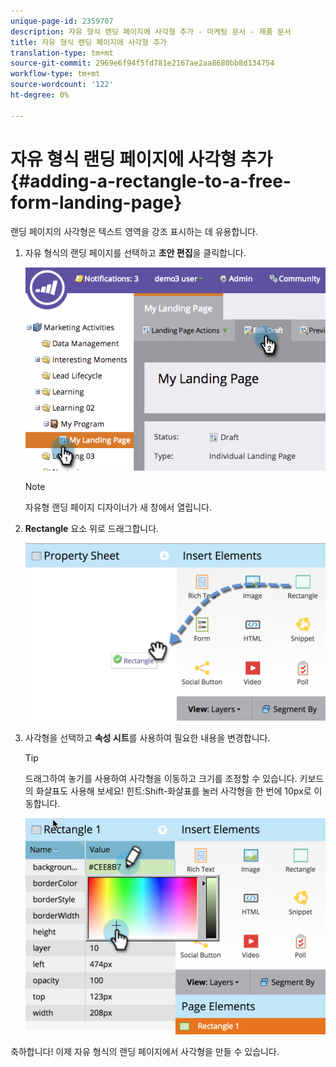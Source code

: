```yaml
---
unique-page-id: 2359707
description: 자유 형식 랜딩 페이지에 사각형 추가 - 마케팅 문서 - 제품 문서
title: 자유 형식 랜딩 페이지에 사각형 추가
translation-type: tm+mt
source-git-commit: 2969e6f94f5fd781e2167ae2aa8680bb8d134754
workflow-type: tm+mt
source-wordcount: '122'
ht-degree: 0%

---
```



# 자유 형식 랜딩 페이지에 사각형 추가 {#adding-a-rectangle-to-a-free-form-landing-page}

랜딩 페이지의 사각형은 텍스트 영역을 강조 표시하는 데 유용합니다.

1. 자유 형식의 랜딩 페이지를 선택하고 **초안 편집**&#x200B;을 클릭합니다.

   ![](assets/image2014-9-16-14-3a50-3a51.png)

   >[!NOTE]
   >
   >자유형 랜딩 페이지 디자이너가 새 창에서 열립니다.

1. **Rectangle** 요소 위로 드래그합니다.

   ![](assets/image2015-5-21-14-3a48-3a45.png)

1. 사각형을 선택하고 **속성 시트**&#x200B;를 사용하여 필요한 내용을 변경합니다.

   >[!TIP]
   >
   >드래그하여 놓기를 사용하여 사각형을 이동하고 크기를 조정할 수 있습니다. 키보드의 화살표도 사용해 보세요! 힌트:Shift-화살표를 눌러 사각형을 한 번에 10px로 이동합니다.

   ![](assets/image2015-5-21-14-3a50-3a24.png)

축하합니다! 이제 자유 형식의 랜딩 페이지에서 사각형을 만들 수 있습니다.
